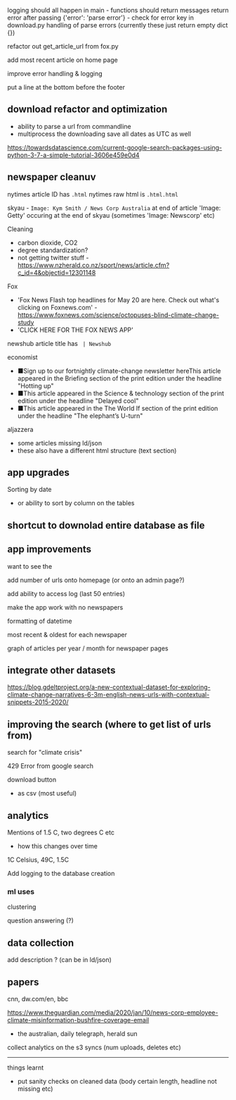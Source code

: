logging should all happen in main - functions should return messages
return error after passing {'error': 'parse error'} - check for error key in download.py
handling of parse errors (currently these just return empty dict {})

refactor out get_article_url from fox.py

add most recent article on home page

improve error handling & logging

put a line at the bottom before the footer

## download refactor and optimization

- ability to parse a url from commandline 
- multiprocess the downloading
save all dates as UTC as well


https://towardsdatascience.com/current-google-search-packages-using-python-3-7-a-simple-tutorial-3606e459e0d4

## newspaper cleanuv

nytimes article ID has `.html`
nytimes raw html is `.html.html`

skyau - ` Image: Kym Smith / News Corp Australia ` at end of article
'Image: Getty' occuring at the end of skyau (sometimes 'Image: Newscorp' etc)

Cleaning
- carbon dioxide, CO2
- degree standardization?
- not getting twitter stuff - https://www.nzherald.co.nz/sport/news/article.cfm?c_id=4&objectid=12301148

Fox
- 'Fox News Flash top headlines for May 20 are here. Check out what's clicking on Foxnews.com' - https://www.foxnews.com/science/octopuses-blind-climate-change-study
- 'CLICK HERE FOR THE FOX NEWS APP'

newshub article title has ` | Newshub`

economist
- ■Sign up to our fortnightly climate-change newsletter hereThis article appeared in the Briefing section of the print edition under the headline "Hotting up"
- ■This article appeared in the Science & technology section of the print edition under the headline "Delayed cool"
- ■This article appeared in the The World If section of the print edition under the headline "The elephant’s U-turn"

aljazzera
- some articles missing ld/json
- these also have a different html structure (text section)

## app upgrades

Sorting by date
- or ability to sort by column on the tables

## shortcut to downolad entire database as file

## app improvements

want to see the

add number of urls onto homepage (or onto an admin page?)

add ability to access log (last 50 entries)

make the app work with no newspapers

formatting of datetime

most recent & oldest for each newspaper

graph of articles per year / month for newspaper pages

## integrate other datasets

https://blog.gdeltproject.org/a-new-contextual-dataset-for-exploring-climate-change-narratives-6-3m-english-news-urls-with-contextual-snippets-2015-2020/

## improving the search (where to get list of urls from)

search for "climate crisis"

429 Error from google search

download button
- as csv (most useful)

## analytics

Mentions of 1.5 C, two degrees C etc
- how this changes over time

1C Celsius, 49C, 1.5C

Add logging to the database creation

### ml uses

clustering

question answering (?)

## data collection

add description ? (can be in ld/json)

## papers

cnn, dw.com/en, bbc

https://www.theguardian.com/media/2020/jan/10/news-corp-employee-climate-misinformation-bushfire-coverage-email
- the australian, daily telegraph, herald sun


collect analytics on the s3 syncs (num uploads, deletes etc)

---

things learnt
- put sanity checks on cleaned data (body certain length, headline not missing etc)
